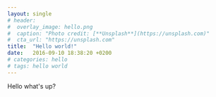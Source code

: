 ```yaml
---
layout: single
# header:
#  overlay_image: hello.png
#  caption: "Photo credit: [**Unsplash**](https://unsplash.com)"
#  cta_url: "https://unsplash.com"
title:  "Hello world!"
date:   2016-09-10 18:38:20 +0200
# categories: hello
# tags: hello world
---
```


Hello what's up?

